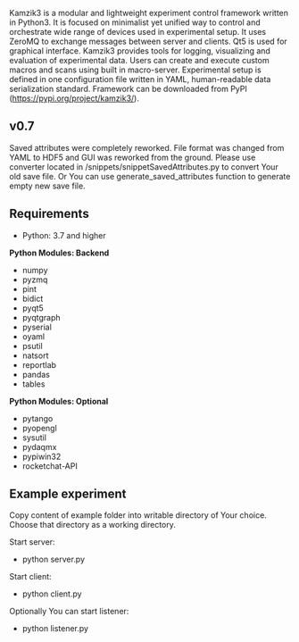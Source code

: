 Kamzik3 is a modular and lightweight experiment control framework written in Python3.
It is focused on minimalist yet unified way to control and orchestrate wide range of devices used in experimental setup.
It uses ZeroMQ to exchange messages between server and clients. Qt5 is used for graphical interface. 
Kamzik3 provides tools for logging, visualizing and evaluation of experimental data. Users can create and execute custom macros and scans using built in macro-server. 
Experimental setup is defined in one configuration file written in YAML, human-readable data serialization standard.
Framework can be downloaded from PyPI (https://pypi.org/project/kamzik3/).

v0.7
------------
Saved attributes were completely reworked.
File format was changed from YAML to HDF5 and GUI was reworked from the ground.
Please use converter located in /snippets/snippetSavedAttributes.py to convert Your old save file.
Or You can use generate_saved_attributes function to generate empty new save file.

Requirements
------------

  * Python: 3.7 and higher

  **Python Modules: Backend**

  * numpy
  * pyzmq
  * pint
  * bidict
  * pyqt5
  * pyqtgraph
  * pyserial
  * oyaml
  * psutil
  * natsort
  * reportlab
  * pandas
  * tables

  **Python Modules: Optional**

  * pytango
  * pyopengl
  * sysutil
  * pydaqmx
  * pypiwin32
  * rocketchat-API

Example experiment
------------

Copy content of example folder into writable directory of Your choice.<br>
Choose that directory as a working directory.

Start server:
  * python server.py

Start client:
  * python client.py

Optionally You can start listener:
  * python listener.py